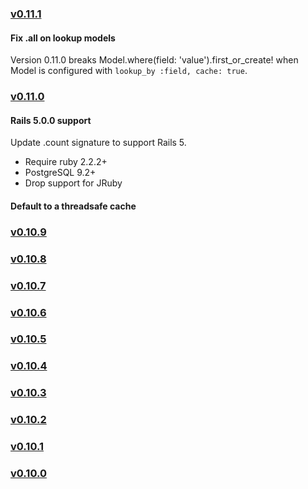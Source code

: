 ### [v0.11.1](https://github.com/companygardener/lookup_by/compare/v0.11.0...v0.11.1)

#### Fix .all on lookup models

Version 0.11.0 breaks Model.where(field: 'value').first_or_create! when
Model is configured with `lookup_by :field, cache: true`.

### [v0.11.0](https://github.com/companygardener/lookup_by/compare/v0.10.9...v0.11.0)

#### Rails 5.0.0 support

Update .count signature to support Rails 5.

- Require ruby 2.2.2+
- PostgreSQL 9.2+
- Drop support for JRuby

#### Default to a threadsafe cache

### [v0.10.9](https://github.com/companygardener/lookup_by/compare/v0.10.8...v0.10.9)

### [v0.10.8](https://github.com/companygardener/lookup_by/compare/v0.10.7...v0.10.8)

### [v0.10.7](https://github.com/companygardener/lookup_by/compare/v0.10.6...v0.10.7)

### [v0.10.6](https://github.com/companygardener/lookup_by/compare/v0.10.5...v0.10.6)

### [v0.10.5](https://github.com/companygardener/lookup_by/compare/v0.10.4...v0.10.5)

### [v0.10.4](https://github.com/companygardener/lookup_by/compare/v0.10.3...v0.10.4)

### [v0.10.3](https://github.com/companygardener/lookup_by/compare/v0.10.2...v0.10.3)

### [v0.10.2](https://github.com/companygardener/lookup_by/compare/v0.10.1...v0.10.2)

### [v0.10.1](https://github.com/companygardener/lookup_by/compare/v0.10.0...v0.10.1)

### [v0.10.0](https://github.com/companygardener/lookup_by/compare/v0.9.1...v0.10.0)
